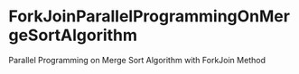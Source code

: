 # ForkJoinParallelProgrammingOnMergeSortAlgorithm
Parallel Programming on Merge Sort Algorithm with ForkJoin Method
